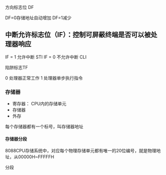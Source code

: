 方向标志位 DF

DF=0存储地址自动增加
DF=1减少

## 中断允许标志位（IF）：控制可屏蔽终端是否可以被处理器响应
IF = 1 允许中断 STI
IF = 0 不允许中断 CLI

陷阱标志TF

0 处理器正常工作
1 处理器单步执行指令

### 存储器

* 寄存器： CPU内的存储单元
* 存储器
* 外存

每个存储器都有一个标号，叫存储器地址



#### 存储器分段

8088CPU存储系统中，对应每个物理存储单元都有唯一的20位编号，就是物理地址，从00000H~FFFFFH

分段











